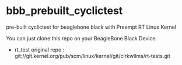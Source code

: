 # bbb_prebuilt_cyclictest
pre-built cyclictest for beaglebone black with Preempt RT Linux Kernel

You can just clone this repo on your BeagleBone Black Device.

* rt_test original repo : git://git.kernel.org/pub/scm/linux/kernel/git/clrkwllms/rt-tests.git

